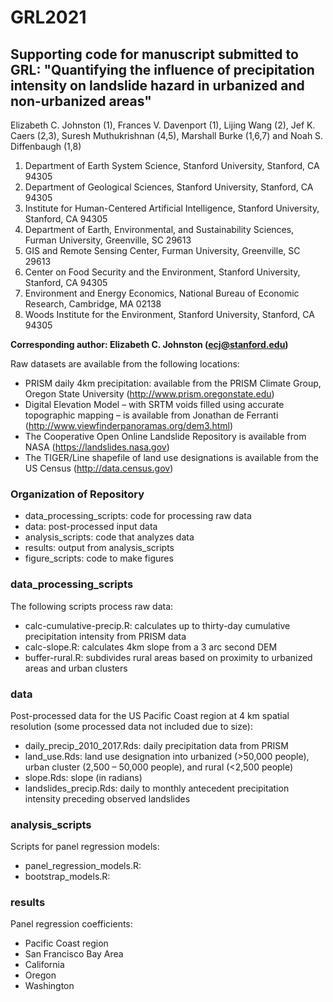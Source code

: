 # GRL2021
## Supporting code for manuscript submitted to GRL: "Quantifying the influence of precipitation intensity on landslide hazard in urbanized and non-urbanized areas"

Elizabeth C. Johnston (1), Frances V. Davenport (1), Lijing Wang (2), Jef K. Caers (2,3), Suresh Muthukrishnan (4,5), Marshall Burke (1,6,7) and Noah S. Diffenbaugh (1,8)

1. Department of Earth System Science, Stanford University, Stanford, CA 94305
2. Department of Geological Sciences, Stanford University, Stanford, CA 94305
3. Institute for Human-Centered Artificial Intelligence, Stanford University, Stanford, CA 94305
4. Department of Earth, Environmental, and Sustainability Sciences, Furman University, Greenville, SC 29613
5. GIS and Remote Sensing Center, Furman University, Greenville, SC 29613
6. Center on Food Security and the Environment, Stanford University, Stanford, CA 94305
7. Environment and Energy Economics, National Bureau of Economic Research, Cambridge, MA 02138
8. Woods Institute for the Environment, Stanford University, Stanford, CA 94305


**Corresponding author: Elizabeth C. Johnston (ecj@stanford.edu)**

Raw datasets are available from the following locations: 

- PRISM daily 4km precipitation: available from the PRISM Climate Group, Oregon State University (http://www.prism.oregonstate.edu)
- Digital Elevation Model – with SRTM voids filled using accurate topographic mapping – is available from Jonathan de Ferranti (http://www.viewfinderpanoramas.org/dem3.html)
- The Cooperative Open Online Landslide Repository is available from NASA (https://landslides.nasa.gov)
- The TIGER/Line shapefile of land use designations is available from the US Census (http://data.census.gov)

### Organization of Repository
 
- data_processing_scripts: code for processing raw data
- data: post-processed input data 
- analysis_scripts: code that analyzes data 
- results: output from analysis_scripts
- figure_scripts: code to make figures 

### data_processing_scripts

The following scripts process raw data:

- calc-cumulative-precip.R: calculates up to thirty-day cumulative precipitation intensity from PRISM data
- calc-slope.R: calculates 4km slope from a 3 arc second DEM 
- buffer-rural.R: subdivides rural areas based on proximity to urbanized areas and urban clusters

### data

Post-processed data for the US Pacific Coast region at 4 km spatial resolution (some processed data not included due to size): 

- daily_precip_2010_2017.Rds: daily precipitation data from PRISM 
- land_use.Rds: land use designation into urbanized (>50,000 people), urban cluster (2,500 – 50,000 people), and rural (<2,500 people)  
- slope.Rds: slope (in radians)
- landslides_precip.Rds: daily to monthly antecedent precipitation intensity preceding observed landslides

### analysis_scripts

Scripts for panel regression models:

- panel_regression_models.R:
- bootstrap_models.R: 

### results

Panel regression coefficients:

- Pacific Coast region
- San Francisco Bay Area
- California
- Oregon
- Washington





